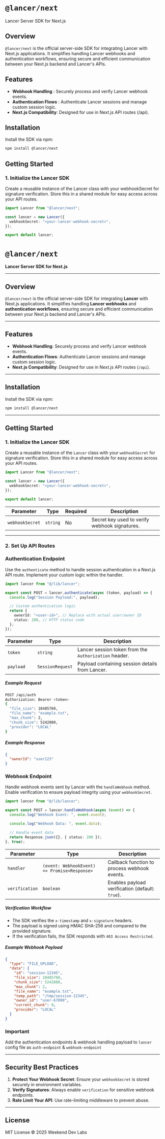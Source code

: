 # `@lancer/next`

Lancer Server SDK for Next.js

## Overview

`@lancer/next` is the official server-side SDK for integrating Lancer with Next.js applications. It simplifies handling Lancer webhooks and authentication workflows, ensuring secure and efficient communication between your Next.js backend and Lancer's APIs.

## Features

- **Webhook Handling** : Securely process and verify Lancer webhook events.
- **Authentication Flows** : Authenticate Lancer sessions and manage custom session logic.
- **Next.js Compatibility**: Designed for use in Next.js API routes (/api).

## Installation

Install the SDK via npm:

```bash
npm install @lancer/next
```

## Getting Started

### 1. Initialize the Lancer SDK
Create a reusable instance of the Lancer class with your webhookSecret for signature verification. Store this in a shared module for easy access across your API routes.

```typescript
import Lancer from "@lancer/next";

const lancer = new Lancer({
  webhookSecret: "<your-lancer-webhook-secret>",
});

export default lancer;
```

# `@lancer/next`

**Lancer Server SDK for Next.js**

---

## **Overview**

`@lancer/next` is the official server-side SDK for integrating **Lancer** with Next.js applications. It simplifies handling **Lancer webhooks** and **authentication workflows**, ensuring secure and efficient communication between your Next.js backend and Lancer's APIs.

---

## **Features**

- **Webhook Handling**: Securely process and verify Lancer webhook events.
- **Authentication Flows**: Authenticate Lancer sessions and manage custom session logic.
- **Next.js Compatibility**: Designed for use in Next.js API routes (`/api`).

---

## **Installation**

Install the SDK via npm:

```bash
npm install @lancer/next
```

---

## **Getting Started**

### **1. Initialize the Lancer SDK**

Create a reusable instance of the `Lancer` class with your `webhookSecret` for signature verification. Store this in a shared module for easy access across your API routes.

```typescript
import Lancer from "@lancer/next";

const lancer = new Lancer({
  webhookSecret: "<your-lancer-webhook-secret>",
});

export default lancer;
```

| Parameter       | Type     | Required | Description                                     |
|-----------------|----------|----------|-------------------------------------------------|
| `webhookSecret` | `string` | No       | Secret key used to verify webhook signatures.  |

---

### **2. Set Up API Routes**

### **Authentication Endpoint**

Use the `authenticate` method to handle session authentication in a Next.js API route. Implement your custom logic within the handler.

```typescript
import lancer from "@/lib/lancer";

export const POST = lancer.authenticate(async (token, payload) => {
  console.log("Session Payload:", payload);

  // Custom authentication logic
  return {
    ownerId: "<user-id>", // Replace with actual user/owner ID
    status: 200, // HTTP status code
  };
});
```

| Parameter    | Type                     | Description                                    |
|--------------|--------------------------|------------------------------------------------|
| `token`      | `string`                 | Lancer session token from the `Authorization` header. |
| `payload`    | `SessionRequest`         | Payload containing session details from Lancer. |

##### Example Request
```bash
POST /api/auth
Authorization: Bearer <token>
{
  "file_size": 10485760,     
  "file_name": "example.txt",
  "max_chunk": 2,            
  "chunk_size": 5242880,     
  "provider": "LOCAL"    
}
```

##### Example Response
```json
{
  "ownerId": "user123"
}
```

### **Webhook Endpoint**

Handle webhook events sent by Lancer with the `handleWebhook` method. Enable verification to ensure payload integrity using your `webhookSecret`.

```typescript
import lancer from "@/lib/lancer";

export const POST = lancer.handleWebhook(async (event) => {
  console.log("Webhook Event: ", event.event);

  console.log("Webhook Data: ", event.data);

  // Handle event data
  return Response.json({}, { status: 200 });
}, true);
```

| Parameter       | Type                                              | Description                                                   |
|-----------------|---------------------------------------------------|---------------------------------------------------------------|
| `handler`       | `(event: WebhookEvent) => Promise<Response>`       | Callback function to process webhook events.                 |
| `verification`  | `boolean`                                         | Enables payload verification (default: `true`).              |

##### Verification Workflow
- The SDK verifies the `x-timestamp` and `x-signature` headers.
- The payload is signed using HMAC SHA-256 and compared to the provided signature.
- If the verification fails, the SDK responds with `403 Access Restricted`.


##### Example Webhook Payload
```json
{
  "type": "FILE_UPLOAD",
  "data": {
    "id": "session-12345",
    "file_size": 10485760,
    "chunk_size": 5242880,
    "max_chunk": 2,
    "file_name": "example.txt",
    "temp_path": "/tmp/session-12345",
    "owner_id": "user-67890",
    "current_chunk": 0,
    "provider": "LOCAL"
  }
}
```
### Important 

Add the authentication endpoints & webhook handling payload to `lancer` config file as `auth-endpoint` & `webhook-endpoint`

---

## **Security Best Practices**

1. **Protect Your Webhook Secret**: Ensure your `webhookSecret` is stored securely in environment variables.
2. **Verify Signatures**: Always enable `verification` for sensitive webhook endpoints.
3. **Rate Limit Your API**: Use rate-limiting middleware to prevent abuse.

---

## **License**

MIT License © 2025 Weekend Dev Labs